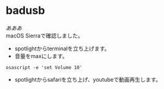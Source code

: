 # badusb
*あああ*  
macOS Sierraで確認しました。  
- spotlightからterminalを立ち上げます。
- 音量をmaxにします。
```
osascript -e 'set Volume 10'
```
- spotlightからsafariを立ち上げ、youtubeで動画再生します。
